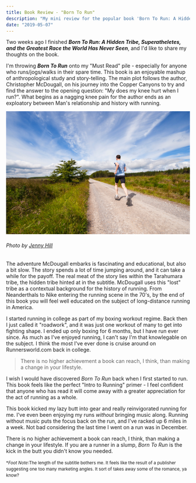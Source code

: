 ```yaml
---
title: Book Review - "Born To Run"
description: "My mini review for the popular book 'Born To Run: A Hidden Tribe, Superatheletes, and the Greatest Race the World Has Never Seen'"
date: "2019-05-07"
---
```


Two weeks ago I finished __*Born To Run: A Hidden Tribe, Superatheletes, and the Greatest Race the World Has Never Seen*__, and I'd like to share my thoughts on the book.


I'm throwing __*Born To Run*__ onto my "Must Read" pile - especially for anyone who runs/jogs/walks in their spare time. This book is an enjoyable mashup of anthropological study and story-telling. The main plot follows the author, Christopher McDougall, on his journey into the Copper Canyons to try and find the answer to the opening question: "My does my knee hurt when I run?". What begins as a nagging knee pain for the author ends as an exploatory  between Man's relationship and history with running. 


![Born To Run](book-review-born-to-run.jpg)

###### Photo by [Jenny Hill](https://unsplash.com/photos/mQVWb7kUoOE?utm_source=unsplash&utm_medium=referral&utm_content=creditCopyText)

The adventure McDougall embarks is fascinating and educational, but also a bit slow. The story spends a lot of time jumping around, and it can take a while for the payoff. The real meat of the story lies within the Tarahumara tribe, the hidden tribe hinted at in the subtitle. McDougall uses this "lost" tribe as a contextual background for the history of running. From Neanderthals to Nike entering the running scene in the 70's, by the end of this book you will feel well educated on the subject of long-distance running in America. 

I started running in college as part of my boxing workout regime. Back then I just called it "roadwork", and it was just one workout of many to get into fighting shape. I ended up only boxing for 6 months, but I have run ever since. As much as I've enjoyed running, I can't say I'm that knowlegable on the subject. I think the most I've ever done is cruise around on Runnersworld.com back in college.

> There is no higher achievement a book can reach, I think, than making a change in your lifestyle.

I wish I would have discovered *Born To Run* back when I first started to run. This book feels like the perfect "Intro to Running" primer - I feel confident that anyone who has read it will come away with a greater appreciation for the act of running as a whole.

This book kicked my lazy butt into gear and really reinvigorated running for me. I've even been enjoying my runs *without* bringing music along. Running without music puts the focus back on the run, and I've racked up 6 miles in a week. Not bad considering the last time I went on a run was in December.

There is no higher achievement a book can reach, I think, than making a change in your lifestyle. If you are a runner in a slump, *Born To Run* is the kick in the butt you didn't know you needed.

<small>**Foot Note*:The length of the subtitle bothers me. It feels like the result of a publisher suggesting one too many marketing angles. It sort of takes away some of the romance, ya know? </small>